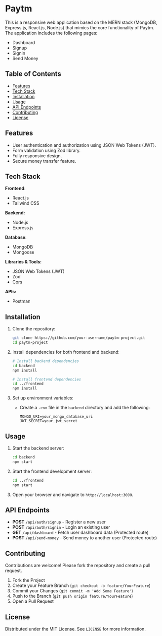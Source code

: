 # Paytm 

This is a responsive web application based on the MERN stack (MongoDB, Express.js, React.js, Node.js) that mimics the core functionality of Paytm. The application includes the following pages:
- Dashboard
- Signup
- Signin
- Send Money

## Table of Contents

- [Features](#features)
- [Tech Stack](#tech-stack)
- [Installation](#installation)
- [Usage](#usage)
- [API Endpoints](#api-endpoints)
- [Contributing](#contributing)
- [License](#license)

## Features

- User authentication and authorization using JSON Web Tokens (JWT).
- Form validation using Zod library.
- Fully responsive design.
- Secure money transfer feature.

## Tech Stack

**Frontend:**
- React.js
- Tailwind CSS

**Backend:**
- Node.js
- Express.js

**Database:**
- MongoDB
- Mongoose

**Libraries & Tools:**
- JSON Web Tokens (JWT)
- Zod
- Cors

**APIs:**
- Postman


## Installation

1. Clone the repository:
    ```sh
    git clone https://github.com/your-username/paytm-project.git
    cd paytm-project
    ```

2. Install dependencies for both frontend and backend:
    ```sh
    # Install backend dependencies
    cd backend
    npm install

    # Install frontend dependencies
    cd ../frontend
    npm install
    ```

3. Set up environment variables:
    - Create a `.env` file in the `backend` directory and add the following:
      ```env
      MONGO_URI=your_mongo_database_uri
      JWT_SECRET=your_jwt_secret
      ```

## Usage

1. Start the backend server:
    ```sh
    cd backend
    npm start
    ```

2. Start the frontend development server:
    ```sh
    cd ../frontend
    npm start
    ```

3. Open your browser and navigate to `http://localhost:3000`.

## API Endpoints

- **POST** `/api/auth/signup` - Register a new user
- **POST** `/api/auth/signin` - Login an existing user
- **GET** `/api/dashboard` - Fetch user dashboard data (Protected route)
- **POST** `/api/send-money` - Send money to another user (Protected route)

## Contributing

Contributions are welcome! Please fork the repository and create a pull request.

1. Fork the Project
2. Create your Feature Branch (`git checkout -b feature/YourFeature`)
3. Commit your Changes (`git commit -m 'Add Some Feature'`)
4. Push to the Branch (`git push origin feature/YourFeature`)
5. Open a Pull Request

## License

Distributed under the MIT License. See `LICENSE` for more information.
